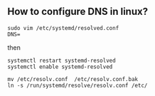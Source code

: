 ## How to configure DNS in linux?

```
sudo vim /etc/systemd/resolved.conf
DNS=
```
then
```
systemctl restart systemd-resolved
systemctl enable systemd-resolved
```
```(backup)
mv /etc/resolv.conf  /etc/resolv.conf.bak
ln -s /run/systemd/resolve/resolv.conf /etc/
```
